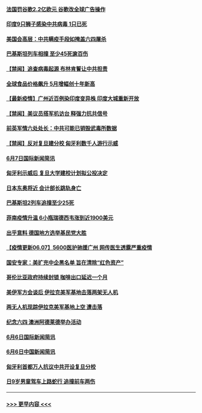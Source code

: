 #### [法国罚谷歌2.2亿欧元 谷歌改全球广告操作](../pages/prog202/a103137254.md?t=06080502) 
#### [印度9只狮子感染中共病毒 1只已死](../pages/prog202/a103137218.md?t=06080502) 
#### [美国会高层：中共瞒疫手段如掩盖六四屠杀](../pages/prog202/a103136542.md?t=06080502) 
#### [巴基斯坦列车相撞 至少45死逾百伤](../pages/prog202/a103137072.md?t=06080502) 
#### [【禁闻】追查病毒起源 布林肯誓让中共担责](../pages/prog202/a103137040.md?t=06080502) 
#### [全球食品价格飙升 5月增幅创十年新高](../pages/prog202/a103136978.md?t=06080502) 
#### [【最新疫情】广州近百例染印度变异株 印度大城重新开放](../pages/prog202/a103137053.md?t=06080502) 
#### [【禁闻】美议员搭军机访台 释强力抗共信号](../pages/prog202/a103137044.md?t=06080502) 
#### [前英军情六处处长：中共可能已销毁武毒所数据](../pages/prog202/a103136984.md?t=06080502) 
#### [【禁闻】反对复旦建分校 匈牙利数千人游行示威](../pages/prog202/a103137008.md?t=06080502) 
#### [6月7日国际新闻简讯](../pages/prog202/a103136838.md?t=06080502) 
#### [匈牙利示威后 复旦大学建校计划拟公投决定](../pages/prog202/a103136812.md?t=06080502) 
#### [日本东奥将近 会计部长跳轨身亡](../pages/prog202/a103136779.md?t=06080502) 
#### [巴基斯坦2列车追撞至少25死](../pages/prog202/a103136745.md?t=06080502) 
#### [菲南疫情升温 6小瓶瑞德西韦涨到近1900美元](../pages/prog202/a103136711.md?t=06080502) 
#### [出乎意料 德国地方选举基民党大胜](../pages/prog202/a103136693.md?t=06080502) 
#### [【疫情更新06.07】5600医护驰援广州 网传医生透露严重疫情](../pages/prog202/a103133785.md?t=06080502) 
#### [国安专家：美扩充中企黑名单 旨在清除“红色资产”](../pages/prog202/a103136634.md?t=06080502) 
#### [哥伦比亚政府持续封锁 咖啡出口延迟一个月](../pages/prog202/a103136597.md?t=06080502) 
#### [美伊军方会谈后 伊拉克美军基地击落两架无人机](../pages/prog202/a103136566.md?t=06080502) 
#### [两无人机现踪伊拉克美军基地上空 遭击落](../pages/prog202/a103136582.md?t=06080502) 
#### [纪念六四 澳洲阿德莱德举办活动](../pages/prog202/a103136540.md?t=06080502) 
#### [6月6日国际新闻简讯](../pages/prog202/a103136486.md?t=06080502) 
#### [6月6日中国新闻简讯](../pages/prog202/a103136470.md?t=06080502) 
#### [匈牙利首都万人抗议中共开设复旦分校](../pages/prog202/a103136446.md?t=06080502) 
#### [日9岁男童驾车上路蛇行 追撞前车两伤](../pages/prog202/a103136373.md?t=06080502) 

----
#### [ >>> 更早内容 <<< ](../indexes/prog202-earlier.md)
